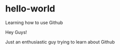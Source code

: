 # hello-world
Learning how to use Github

Hey Guys!

Just an enthusiastic guy trying to learn about Github
